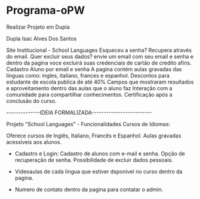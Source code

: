 # Programa-oPW
Realizar Projeto em Dupla

Dupla Isac Alves Dos Santos

Site Institucional  - School Languages 
Esqueceu a senha? Recupera através do email.
Quer excluir seus dados? envie um email com seu email e senha e dentro da pagina voce excluirá suas credenciais de cartão de credito afins. 
Cadastro Aluno por email e senha
A pagina contém aulas gravadas das linguas como: ingles, italiano, frances e espanhol.
Descontos para estudante de escola publica de até 40%
Campos que mostraram resultados e aproveitamento dentro das aulas que o aluno faz
Interação com a comunidade para compartilhar conhecimentos.
Certificação após a conclusão do curso.



--------------IDEIA FORMALIZADA-------------------------

Projeto "School Languages" - Funcionalidades
Cursos de Idiomas:

Oferece cursos de Inglês, Italiano, Francês e Espanhol.
Aulas gravadas acessíveis aos alunos.

* Cadastro e Login: Cadastro de alunos com e-mail e senha.
Opção de recuperação de senha.
Possibilidade de excluir dados pessoais.

* Videoaulas de cada lingua que estiver dsponivel no curso dentro da pagina.

* Numero de contato dentro da pagina para contatar o admin.
